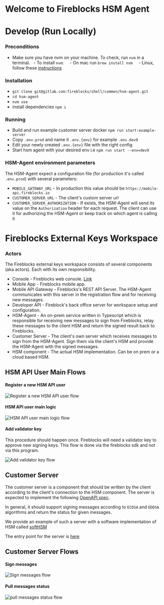 # Welcome to Fireblocks HSM Agent

# Develop (Run Locally)

### Preconditions

- Make sure you have nvm on your machine. To check, run `nvm` in a terminal.
  - To install `nvm`:
    - On mac run `brew install nvm`
    - Linux, follow these [instructions](https://github.com/nvm-sh/nvm?tab=readme-ov-file#installing-and-updating)

### Installation 

- `git clone git@gitlab.com:fireblocks/shell/common/hsm-agent.git`
- `cd hsm-agent`
- `nvm use`
- install dependencies `npm i`

### Running
- Build and run example customer server docker `npm run start:example-server`
- Copy `.env.prod` and name it `.env.{env}` for example `.env.dev9`
- Edit your newly created `.env.{env}` file with the right config
- Start hsm agent with your desired env i.e `npm run start --env=dev9`

### HSM-Agent environment parameters
The HSM-Agent expect a configuration file (for production it's called `.env.prod`) with several parameters:
* `MOBILE_GATEWAY_URL` - In production this value should be `https://mobile-api.fireblocks.io`
* `CUSTOMER_SERVER_URL` - The client's custom server url
* `CUSTOMER_SERVER_AUTHORIZATION` - If exists, the HSM-Agent will send its value on the `Authorization` header for each request. The client can use it for authorizing the HSM-Agent or keep track on which agent is calling it


# Fireblocks External Keys Workspace

### Actors
The Fireblocks external keys workspace consists of several components (aka actors). Each with its own responsibility.

* Console - Fireblocks web console. [Link](https://console.fireblocks.io/v2/)
* Mobile App - Fireblocks mobile app.
* Mobile API Gateway - Fireblocks's REST API Server. The HSM-Agent communicates with this server in the registration flow and for receiving new messages.
* Developer API - Fireblock's back office server for workspace setup and configuration.
* HSM-Agent - An on-prem service written in Typescript which is responsible for receiving new messages to sign from Fireblocks, relay these messages to the client HSM and return the signed result back to Fireblocks.
* Customer Server - The client's own server which receives messages to sign from the HSM-Agent. Sign them via the client's HSM and provide the HSM-Agent with the signed messages.
* HSM component - The actual HSM implementation. Can be on prem or a cloud based HSM.

## HSM API User Main Flows

#### Register a new HSM API user

![Register a new HSM API user flow](docs/flows/register_new_hsm_api_user.jpg)


#### HSM API user main logic

![HSM API user main logic flow](docs/flows/hsm_main_flow.jpg)


#### Add validator key
This procedure should happen once. Fireblocks will need a validator key to approve new signing keys. This flow is done via the fireblocks sdk and not via this program.

![Add validator key flow](docs/flows/add_validator_key.jpg)


## Customer Server
The customer server is a component that should be written by the client according to the client's connection to the HSM component. The server is expected to implement the following [OpenAPI spec](api/customer-server.api.yml).

In general, it should support signing messages according to `ECDSA` and `EDDSA` algorithms and return the status for given messages.

We provide an example of such a server with a software implementation of HSM called [softHSM](https://www.opendnssec.org/softhsm/)

The entry point for the server is [here](examples/server/src/server.ts)

## Customer Server Flows

#### Sign messages

![Sign messages flow](docs/flows/sign_messages.jpg)

#### Pull messages status

![pull messages status flow](docs/flows/pull_messages_status.jpg)